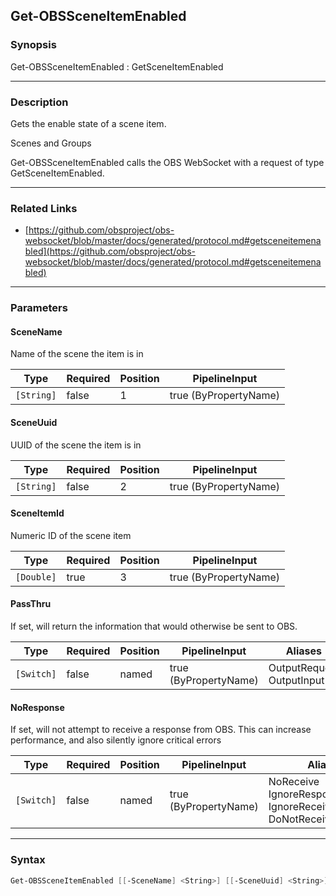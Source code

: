 Get-OBSSceneItemEnabled
-----------------------

### Synopsis
Get-OBSSceneItemEnabled : GetSceneItemEnabled

---

### Description

Gets the enable state of a scene item.

Scenes and Groups

Get-OBSSceneItemEnabled calls the OBS WebSocket with a request of type GetSceneItemEnabled.

---

### Related Links
* [https://github.com/obsproject/obs-websocket/blob/master/docs/generated/protocol.md#getsceneitemenabled](https://github.com/obsproject/obs-websocket/blob/master/docs/generated/protocol.md#getsceneitemenabled)

---

### Parameters
#### **SceneName**
Name of the scene the item is in

|Type      |Required|Position|PipelineInput        |
|----------|--------|--------|---------------------|
|`[String]`|false   |1       |true (ByPropertyName)|

#### **SceneUuid**
UUID of the scene the item is in

|Type      |Required|Position|PipelineInput        |
|----------|--------|--------|---------------------|
|`[String]`|false   |2       |true (ByPropertyName)|

#### **SceneItemId**
Numeric ID of the scene item

|Type      |Required|Position|PipelineInput        |
|----------|--------|--------|---------------------|
|`[Double]`|true    |3       |true (ByPropertyName)|

#### **PassThru**
If set, will return the information that would otherwise be sent to OBS.

|Type      |Required|Position|PipelineInput        |Aliases                      |
|----------|--------|--------|---------------------|-----------------------------|
|`[Switch]`|false   |named   |true (ByPropertyName)|OutputRequest<br/>OutputInput|

#### **NoResponse**
If set, will not attempt to receive a response from OBS.
This can increase performance, and also silently ignore critical errors

|Type      |Required|Position|PipelineInput        |Aliases                                                                |
|----------|--------|--------|---------------------|-----------------------------------------------------------------------|
|`[Switch]`|false   |named   |true (ByPropertyName)|NoReceive<br/>IgnoreResponse<br/>IgnoreReceive<br/>DoNotReceiveResponse|

---

### Syntax
```PowerShell
Get-OBSSceneItemEnabled [[-SceneName] <String>] [[-SceneUuid] <String>] [-SceneItemId] <Double> [-PassThru] [-NoResponse] [<CommonParameters>]
```
